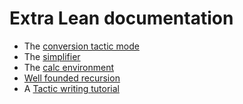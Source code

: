 # Extra Lean documentation

* The [conversion tactic mode](extras/conv.md)
* The [simplifier](extras/simp.md)
* The [calc environment](extras/calc.md)
* [Well founded recursion](extras/well_founded_recursion.md)
* A [Tactic writing tutorial](extras/tactic_writing.md)
